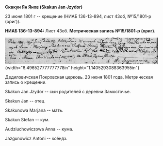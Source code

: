 **Скакун Ян Янов (Skakun Jan Jzydor)**

23 июня 1801 г -- крещение (НИАБ 136-13-894, лист 43об, №15/1801-р
(ориг)).

**НИАБ 136-13-894:** Лист 43об. **Метрическая запись №15/1801-р
(ориг).**

![](./media/674dfa0a766d9546d226a1a84bdccd0d5bf82b6d.png){width="6.496527777777778in"
height="1.1405293088363955in"}

Дедиловичская Покровская церковь. 23 июня 1801 года. Метрическая запись
о крещении.

Skakun Jan Jzydor -- сын родителей с деревни Замосточье.

Skakun Jan -- отец.

Skakunowa Marjana -- мать.

Skakun Stefan -- кум.

Audziuchowiczowa Anna -- кума.

Jazgunowicz Antoni -- ксёндз.
